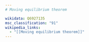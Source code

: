 ```yaml
---
# Moving equilibrium theorem

wikidata: Q6927135
msc_classification: "91"
wikipedia_links:
  - "[[Moving equilibrium theorem]]"
---
```

